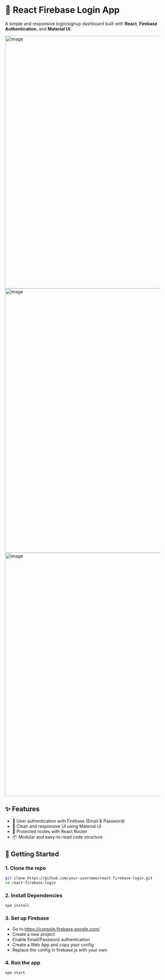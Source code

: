 # 🔐 React Firebase Login App

A simple and responsive login/signup dashboard built with **React**, **Firebase Authentication**, and **Material UI**.

<img width="1534" height="823" alt="image" src="https://github.com/user-attachments/assets/4e8eb61d-de94-4b29-8326-e8161a477bcd" />
<img width="1765" height="861" alt="image" src="https://github.com/user-attachments/assets/1a28aa6a-404a-43ed-ada3-9842fb7efc9e" />
<img width="970" height="793" alt="image" src="https://github.com/user-attachments/assets/21328f9b-facc-43b7-a5c8-8c80f7f80c09" />



## ✨ Features

- 🔐 User authentication with Firebase (Email & Password)
- 🎨 Clean and responsive UI using Material UI
- 🔄 Protected routes with React Router
- 📦 Modular and easy-to-read code structure

## 🚀 Getting Started

### 1. Clone the repo

```bash
git clone https://github.com/your-username/react-firebase-login.git
cd react-firebase-login
```

### 2. Install Dependencies

```bash
npm install
```

### 3. Set up Firebase

- Go to https://console.firebase.google.com/
- Create a new project
- Enable Email/Password authentication
- Create a Web App and copy your config
- Replace the config in firebase.js with your own

### 4. Run the app

```bash
npm start
```
